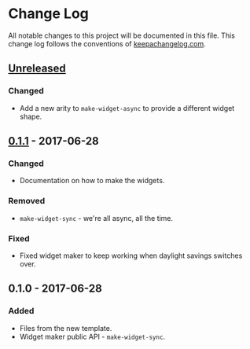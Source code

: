# Change Log
All notable changes to this project will be documented in this file. This change log follows the conventions of [keepachangelog.com](http://keepachangelog.com/).

## [Unreleased]
### Changed
- Add a new arity to `make-widget-async` to provide a different widget shape.

## [0.1.1] - 2017-06-28
### Changed
- Documentation on how to make the widgets.

### Removed
- `make-widget-sync` - we're all async, all the time.

### Fixed
- Fixed widget maker to keep working when daylight savings switches over.

## 0.1.0 - 2017-06-28
### Added
- Files from the new template.
- Widget maker public API - `make-widget-sync`.

[Unreleased]: https://github.com/your-name/oseri/compare/0.1.1...HEAD
[0.1.1]: https://github.com/your-name/oseri/compare/0.1.0...0.1.1
